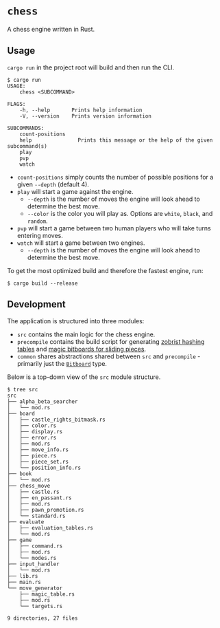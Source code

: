 # `chess`
A chess engine written in Rust.

## Usage

`cargo run` in the project root will build and then run the CLI.

```shell
$ cargo run
USAGE:
    chess <SUBCOMMAND>

FLAGS:
    -h, --help       Prints help information
    -V, --version    Prints version information

SUBCOMMANDS:
    count-positions
    help               Prints this message or the help of the given subcommand(s)
    play
    pvp
    watch
```

* `count-positions` simply counts the number of possible positions for a given `--depth` (default 4).
* `play` will start a game against the engine.
    * `--depth` is the number of moves the engine will look ahead to determine the best move.
    * `--color` is the color you will play as. Options are `white`, `black`, and `random`.
* `pvp` will start a game between two human players who will take turns entering moves.
* `watch` will start a game between two engines.
    * `--depth` is the number of moves the engine will look ahead to determine the best move.

To get the most optimized build and therefore the fastest engine, run:

```shell
$ cargo build --release
```

## Development

The application is structured into three modules:
* `src` contains the main logic for the chess engine.
* `precompile` contains the build script for generating [zobrist hashing tables](https://www.chessprogramming.org/Zobrist_Hashing) and [magic bitboards for sliding pieces](https://www.chessprogramming.org/Magic_Bitboards).
* `common` shares abstractions shared between `src` and `precompile` - primarily just the [`Bitboard`](https://www.chessprogramming.org/Bitboards) type.

Below is a top-down view of the `src` module structure.

```
$ tree src
src
├── alpha_beta_searcher
│   └── mod.rs
├── board
│   ├── castle_rights_bitmask.rs
│   ├── color.rs
│   ├── display.rs
│   ├── error.rs
│   ├── mod.rs
│   ├── move_info.rs
│   ├── piece.rs
│   ├── piece_set.rs
│   └── position_info.rs
├── book
│   └── mod.rs
├── chess_move
│   ├── castle.rs
│   ├── en_passant.rs
│   ├── mod.rs
│   ├── pawn_promotion.rs
│   └── standard.rs
├── evaluate
│   ├── evaluation_tables.rs
│   └── mod.rs
├── game
│   ├── command.rs
│   ├── mod.rs
│   └── modes.rs
├── input_handler
│   └── mod.rs
├── lib.rs
├── main.rs
└── move_generator
    ├── magic_table.rs
    ├── mod.rs
    └── targets.rs

9 directories, 27 files
```
